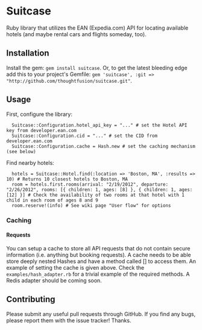 Suitcase
========

Ruby library that utilizes the EAN (Expedia.com) API for locating available hotels (and maybe rental cars and flights someday, too).

Installation
------------

Install the gem: `gem install suitcase`. Or, to get the latest bleeding edge add this to your project's Gemfile: `gem 'suitcase', :git => "http://github.com/thoughtfusion/suitcase.git"`.

Usage
-----

First, configure the library:

      Suitcase::Configuration.hotel_api_key = "..." # set the Hotel API key from developer.ean.com
      Suitcase::Configuration.cid = "..." # set the CID from developer.ean.com
      Suitcase::Configuration.cache = Hash.new # set the caching mechanism (see below)

Find nearby hotels:

      hotels = Suitcase::Hotel.find(:location => 'Boston, MA', :results => 10) # Returns 10 closest hotels to Boston, MA
      room = hotels.first.rooms(arrival: "2/19/2012", departure: "2/26/2012", rooms: [{ children: 1, ages: [8] }, { children: 1, ages: [12] }] # Check the availability of two rooms at that hotel with 1 child in each room of ages 8 and 9
      room.reserve!(info) # See wiki page "User flow" for options

### Caching

#### Requests

You can setup a cache to store all API requests that do not contain secure information (i.e. anything but booking requests). A cache needs to be able store deeply nested Hashes and have a method called [] to access them. An example of setting the cache is given above. Check the `examples/hash_adapter.rb` for a trivial example of the required methods. A Redis adapter should be coming soon.


Contributing
------------
Please submit any useful pull requests through GitHub. If you find any bugs, please report them with the issue tracker! Thanks.
